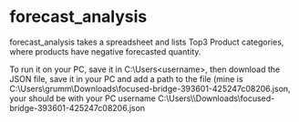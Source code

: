 # forecast_analysis
forecast_analysis takes a spreadsheet and lists Top3 Product categories, where products have negative forecasted quantity.

To run it on your PC, save it in C:\Users\<username>, then download the JSON file, save it in your PC and add a path to the file (mine is C:\\Users\\grumm\\Downloads\\focused-bridge-393601-425247c08206.json, your should be with your PC username
C:\\Users\\<username>\\Downloads\\focused-bridge-393601-425247c08206.json

